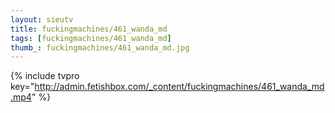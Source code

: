 ```yaml
--- 
layout: sieutv
title: fuckingmachines/461_wanda_md
tags: [fuckingmachines/461_wanda_md]
thumb_: fuckingmachines/461_wanda_md.jpg
---
```

{% include tvpro key="http://admin.fetishbox.com/_content/fuckingmachines/461_wanda_md.mp4" %} 

